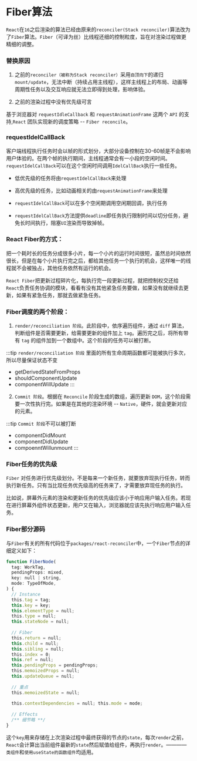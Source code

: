 # Fiber算法

`React`在`16`之后渲染的算法已经由原来的`reconciler(Stack reconciler)`算法改为了`Fiber`算法。`Fiber`（可译为丝）比线程还细的控制粒度，旨在对渲染过程做更精细的调整。

### 替换原因

1. 之前的`reconciler（被称为Stack reconciler）`采用`自顶向下`的递归`mount/update`，无法中断（持续占用主线程），这样主线程上的布局、动画等周期性任务以及交互响应就无法立即得到处理，影响体验。

2. 之前的渲染过程中没有优先级可言

基于浏览器对 `requestIdleCallback` 和 `requestAnimationFrame` 这两个 `API` 的支持,`React` 团队实现新的调度策略 -- `Fiber reconcile`。


### requestIdelCallBack

客户端线程执行任务时会以帧的形式划分，大部分设备控制在30-60帧是不会影响用户体验的。在两个帧的执行期间，主线程通常会有一小段的空闲时间。`requestIdelCallBack`可以在这个空闲时间调用`IdelCallBack`执行一些任务。

- 低优先级的任务将由`requestIdelCallBack`来处理

- 高优先级的任务，比如动画相关的由`requestAnimationFrame`来处理

- `requestIdelCallBack`可以在多个空闲期调用空闲期回调，执行任务

- `requestIdelCallBack`方法提供`deadline`即任务执行限制时间以切分任务，避免长时间执行，阻塞`UI`渲染而导致掉帧。


### React Fiber的方式：

把一个耗时长的任务分成很多小片，每一个小片的运行时间很短，虽然总时间依然很长，但是在每个小片执行完之后，都给其他任务一个执行的机会，这样唯一的线程就不会被独占，其他任务依然有运行的机会。

`React Fiber`把更新过程碎片化，每执行完一段更新过程，就把控制权交还给`React`负责任务协调的模块，看看有没有其他紧急任务要做，如果没有就继续去更新，如果有紧急任务，那就去做紧急任务。

### Fiber调度的两个阶段：

1. `render/reconciliation 阶段`。此阶段中，依序遍历组件，通过 `diff` 算法，判断组件是否需要更新，给需要更新的组件加上 `tag`。遍历完之后，将所有带有 `tag` 的组件加到一个数组中。这个阶段的任务可以被打断。

:::tip
`render/reconciliation 阶段` 里面的所有生命周期函数都可能被执行多次，所以尽量保证状态不变
- getDerivedStateFromProps
- shouldComponentUpdate
- componentWillUpdate
:::

2. `Commit 阶段`。根据在 `Reconcile` 阶段生成的数组，遍历更新 `DOM`，这个阶段需要一次性执行完。如果是在其他的渲染环境 -- `Native`，硬件，就会更新对应的元素。

:::tip
`Commit 阶段`不可以被打断
- componentDidMount
- componentDidUpdate
- compoenntWillunmount
:::

### Fiber任务的优先级

`Fiber` 对任务进行优先级划分。不是每来一个新任务，就要放弃现执行任务，转而执行新任务。只有当比现任务优先级高的任务来了，才需要放弃现任务的执行。

比如说，屏幕外元素的渲染和更新任务的优先级应该小于响应用户输入任务。若现在进行屏幕外组件状态更新，用户又在输入，浏览器就应该先执行响应用户输入任务。

### Fiber部分源码

与`Fiber`有关的所有代码位于`packages/react-reconciler`中，一个`Fiber`节点的详细定义如下：

```js
function FiberNode(
  tag: WorkTag,
  pendingProps: mixed,
  key: null | string,
  mode: TypeOfMode,
) {
  // Instance
  this.tag = tag; 
  this.key = key; 
  this.elementType = null; 
  this.type = null; 
  this.stateNode = null;
 
  // Fiber
  this.return = null; 
  this.child = null; 
  this.sibling = null; 
  this.index = 0; 
  this.ref = null; 
  this.pendingProps = pendingProps;
  this.memoizedProps = null; 
  this.updateQueue = null;
 
  // 重点
  this.memoizedState = null;
 
  this.contextDependencies = null; this.mode = mode;
 
  // Effects
  /** 细节略 **/
}
```

这个`key`用来存储在上次渲染过程中最终获得的节点的`state`，每次`render`之前，`React`会计算出当前组件最新的`state`然后赋值给组件，再执行`render`。————`类组件`和`使用useState的函数组件`均适用。

